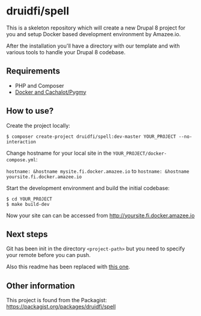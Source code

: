 # druidfi/spell

This is a skeleton repository which will create a new Drupal 8 project for you and setup Docker based development
environment by Amazee.io.

After the installation you'll have a directory with our template and with various tools to handle your Drupal 8
codebase.

## Requirements

- PHP and Composer
- [Docker and Cachalot/Pygmy](https://github.com/druidfi/guidelines/blob/master/docs/local_dev_env.md)

## How to use?

Create the project locally:

```
$ composer create-project druidfi/spell:dev-master YOUR_PROJECT --no-interaction
```

Change hostname for your local site in the `YOUR_PROJECT/docker-compose.yml`:

`hostname: &hostname mysite.fi.docker.amazee.io` to `hostname: &hostname yoursite.fi.docker.amazee.io`

Start the development environment and build the initial codebase:

```
$ cd YOUR_PROJECT
$ make build-dev
```

Now your site can can be accessed from http://yoursite.fi.docker.amazee.io

## Next steps

Git has been init in the directory `<project-path>` but you need to specify your remote before you can push.

Also this readme has been replaced with [this one](README.project.md).

## Other information

This project is found from the Packagist: https://packagist.org/packages/druidfi/spell
